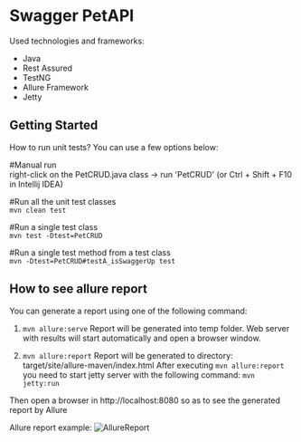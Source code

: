 # Swagger PetAPI

Used technologies and frameworks:
- Java
- Rest Assured
- TestNG
- Allure Framework
- Jetty

## Getting Started

How to run unit tests? You can use a few options below:

#Manual run  
right-click on the PetCRUD.java class -> run 'PetCRUD' (or Ctrl + Shift + F10 in Intellij IDEA)

#Run all the unit test classes  
```mvn clean test```

#Run a single test class  
```mvn test -Dtest=PetCRUD```

#Run a single test method from a test class  
```mvn -Dtest=PetCRUD#testA_isSwaggerUp test```


## How to see allure report

You can generate a report using one of the following command:

1) ```mvn allure:serve```
Report will be generated into temp folder. Web server with results will start automatically and open a browser window.

2) ```mvn allure:report```
Report will be generated tо directory: target/site/allure-maven/index.html
After executing ```mvn allure:report``` you need to start jetty server with the following command:
```mvn jetty:run```

Then open a browser in http://localhost:8080 so as to see the generated report by Allure

Allure report example: 
![AllureReport](https://github.com/Usertiron/VaadinWebApplication/blob/master/allure_example/AllureReport.gif)
